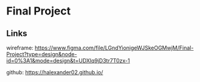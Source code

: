 # Final Project

## Links

wireframe: https://www.figma.com/file/LGndYionigeWJSkeOGMwjM/Final-Project?type=design&node-id=0%3A1&mode=design&t=UDXlq9jD3tr7T0zx-1

github: https://halexander02.github.io/
